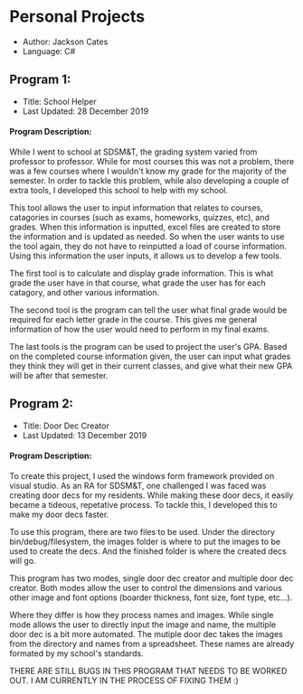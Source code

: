 # Personal Projects

- Author: Jackson Cates
- Language: C#

## Program 1:

 - Title: School Helper
 - Last Updated: 28 December 2019
 
#### Program Description:  

While I went to school at SDSM&T, the grading system varied from professor to professor. While for most courses this was not a problem, there was a few courses where I wouldn't know my grade for the majority of the semester. In order to tackle this problem, while also developing a couple of extra tools, I developed this school to help with my school.

This tool allows the user to input information that relates to courses, catagories in courses (such as exams, homeworks, quizzes, etc), and grades. When this information is inputted, excel files are created to store the information and is updated as needed. So when the user wants to use the tool again, they do not have to reinputted a load of course information. Using this information the user inputs, it allows us to develop a few tools.

The first tool is to calculate and display grade information. This is what grade the user have in that course, what grade the user has for each catagory, and other various information.

The second tool is the program can tell the user what final grade would be required for each letter grade in the course. This gives me general information of how the user would need to perform in my final exams.

The last tools is the program can be used to project the user's GPA. Based on the completed course information given, the user can input what grades they think they will get in their current classes, and give what their new GPA will be after that semester.

 
 ## Program 2:

 - Title: Door Dec Creator
 - Last Updated: 13 December 2019
 
#### Program Description: 

To create this project, I used the windows form framework provided on visual studio. As an RA for SDSM&T, one challenged I was faced was creating door decs for my residents. While making these door decs, it easily became a tideous, repetative process. To tackle this, I developed this to make my door decs faster.

To use this program, there are two files to be used. Under the directory bin/debug/filesystem, the images folder is where to put the images to be used to create the decs. And the finished folder is where the created decs will go.

This program has two modes, single door dec creator and multiple door dec creator. Both modes allow the user to control the dimensions and various other image and font options (boarder thickness, font size, font type, etc...).

Where they differ is how they process names and images. While single mode allows the user to directly input the image and name, the multiple door dec is a bit more automated. The mutiple door dec takes the images from the directory and names from a spreadsheet. These names are already formated by my school's standards. 

THERE ARE STILL BUGS IN THIS PROGRAM THAT NEEDS TO BE WORKED OUT. I AM CURRENTLY IN THE PROCESS OF FIXING THEM :)
